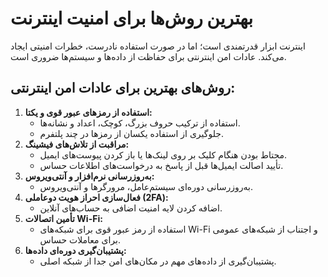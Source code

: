# بهترین روش‌ها برای امنیت اینترنت

اینترنت ابزار قدرتمندی است؛ اما در صورت استفاده نادرست، خطرات امنیتی ایجاد می‌کند. عادات امن اینترنتی برای حفاظت از داده‌ها و سیستم‌ها ضروری است.

## روش‌های بهترین برای عادات امن اینترنتی:
1. **استفاده از رمزهای عبور قوی و یکتا:**  
   - استفاده از ترکیب حروف بزرگ، کوچک، اعداد و نشانه‌ها.
   - جلوگیری از استفاده یکسان از رمزها در چند پلتفرم.
2. **مراقبت از تلاش‌های فیشینگ:**  
   - محتاط بودن هنگام کلیک بر روی لینک‌ها یا باز کردن پیوست‌های ایمیل.
   - تأیید اصالت ایمیل‌ها قبل از پاسخ به درخواست‌های اطلاعات حساس.
3. **به‌روزرسانی نرم‌افزار و آنتی‌ویروس:**  
   - به‌روزرسانی دوره‌ای سیستم‌عامل، مرورگرها و آنتی‌ویروس.
4. **فعال‌سازی احراز هویت دوعاملی (2FA):**  
   - اضافه کردن لایه امنیت اضافی به حساب‌های آنلاین.
5. **تأمین اتصالات Wi-Fi:**  
   - استفاده از رمز عبور قوی برای شبکه‌های Wi-Fi و اجتناب از شبکه‌های عمومی برای معاملات حساس.
6. **پشتیبان‌گیری دوره‌ای داده‌ها:**  
   - پشتیبان‌گیری از داده‌های مهم در مکان‌های امن جدا از شبکه اصلی.
